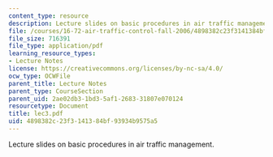 ```yaml
---
content_type: resource
description: Lecture slides on basic procedures in air traffic management.
file: /courses/16-72-air-traffic-control-fall-2006/4898382c23f3141384bf93934b9575a5_lec3.pdf
file_size: 716391
file_type: application/pdf
learning_resource_types:
- Lecture Notes
license: https://creativecommons.org/licenses/by-nc-sa/4.0/
ocw_type: OCWFile
parent_title: Lecture Notes
parent_type: CourseSection
parent_uid: 2ae02db3-1bd3-5af1-2683-31807e070124
resourcetype: Document
title: lec3.pdf
uid: 4898382c-23f3-1413-84bf-93934b9575a5
---
```

Lecture slides on basic procedures in air traffic management.